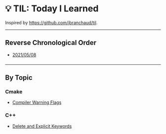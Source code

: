 # :bulb: TIL: Today I Learned

Inspired by https://github.com/jbranchaud/til.

---
## Reverse Chronological Order
- [2021/05/08](conda/20210508.md)

###

---
## By Topic

### Cmake

- [Compiler Warning Flags](cmake/compier-warning-flags.md)

### C++

- [Delete and Explicit Keywords](c++/delete-and-explicit-keywords.md)



